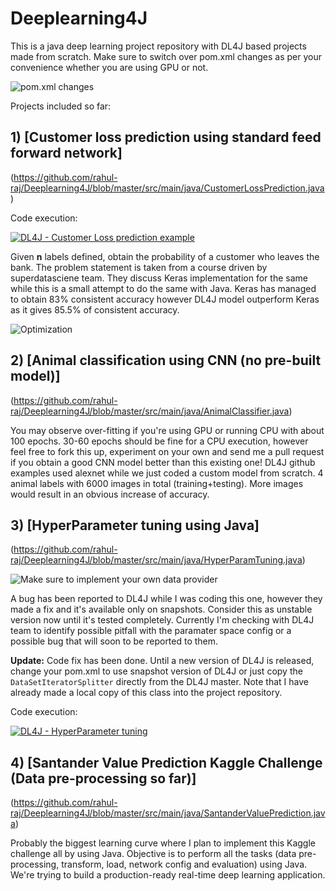 


# Deeplearning4J
This is a java deep learning project repository with DL4J based projects made from scratch. Make sure to switch over pom.xml changes as per your convenience whether you are using GPU or not. 

![pom.xml changes](https://user-images.githubusercontent.com/517415/41832175-8cd327a8-7868-11e8-82cd-05cc429d010a.png)

Projects included so far:

## 1) [Customer loss prediction using standard feed forward network]
(https://github.com/rahul-raj/Deeplearning4J/blob/master/src/main/java/CustomerLossPrediction.java)

Code execution:

 [![DL4J - Customer Loss prediction example](https://img.youtube.com/vi/DGllOCWL5w0/0.jpg)](https://www.youtube.com/watch?v=DGllOCWL5w0)
 
Given **n** labels defined, obtain the probability of a customer who leaves the bank. The problem statement is taken from a course driven by superdatasciene team. They discuss Keras implementation for the same while this is a small attempt to do the same with Java. Keras has managed to obtain 83% consistent accuracy however DL4J model outperform Keras as it gives 85.5% of consistent accuracy. 

![Optimization](https://user-images.githubusercontent.com/517415/41850738-4db23466-78a3-11e8-802d-c89df35a227b.png)

## 2) [Animal classification using CNN (no pre-built model)]
(https://github.com/rahul-raj/Deeplearning4J/blob/master/src/main/java/AnimalClassifier.java)

You may observe over-fitting if you're using GPU or running CPU with about 100 epochs. 30-60 epochs should be fine for a CPU execution, however feel free to fork this up, experiment on your own and send me a pull request if you obtain a good CNN model better than this existing one! DL4J github examples used alexnet while we just coded a custom model from scratch. 4 animal labels with 6000 images in total (training+testing). More images would result in an obvious increase of accuracy.

## 3) [HyperParameter tuning using Java]
(https://github.com/rahul-raj/Deeplearning4J/blob/master/src/main/java/HyperParamTuning.java)

![Make sure to implement your own data provider](https://user-images.githubusercontent.com/517415/41833939-f8f4665c-786f-11e8-917a-0f8fd97851a1.png)

A bug has been reported to DL4J while I was coding this one, however they made a fix and it's available only on snapshots. Consider this as unstable version now until it's tested completely. Currently I'm checking with DL4J team to identify possible pitfall with the paramater space config or a possible bug that will soon to be reported to them. 

**Update:**
Code fix has been done. Until a new version of DL4J is released, change your pom.xml to use snapshot version of DL4J or just copy the `DataSetIteratorSplitter` directly from the DL4J master. Note that I have already made a local copy of this class into the project repository. 

Code execution:

[![DL4J - HyperParameter tuning](https://img.youtube.com/vi/tg6t7LMdMow/0.jpg)](https://www.youtube.com/watch?v=tg6t7LMdMow)

## 4) [Santander Value Prediction Kaggle Challenge (Data pre-processing so far)]
(https://github.com/rahul-raj/Deeplearning4J/blob/master/src/main/java/SantanderValuePrediction.java)

Probably the biggest learning curve where I plan to implement this Kaggle challenge all by using Java. Objective is to perform all the tasks (data pre-processing, transform, load, network config and evaluation) using Java. We're trying to build a production-ready real-time deep learning application. 

